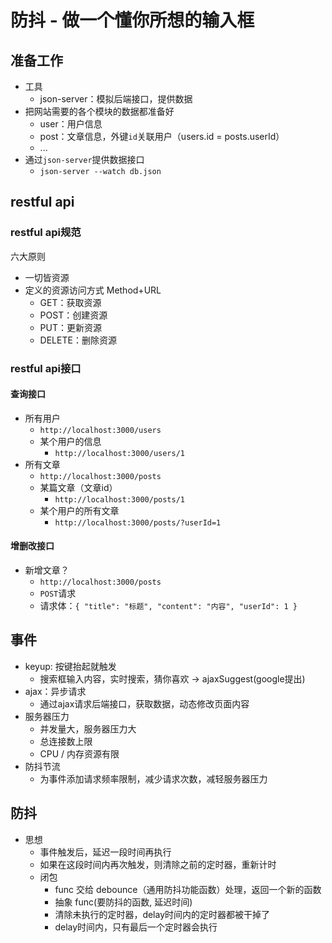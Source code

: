# 防抖 - 做一个懂你所想的输入框

## 准备工作

- 工具
    - json-server：模拟后端接口，提供数据
- 把网站需要的各个模块的数据都准备好
    - user：用户信息
    - post：文章信息，外键`id`关联用户（users.id = posts.userId）
    - ...
- 通过`json-server`提供数据接口
    - `json-server --watch db.json`

## restful api

### restful api规范

六大原则
- 一切皆资源
- 定义的资源访问方式 Method+URL
    - GET：获取资源
    - POST：创建资源
    - PUT：更新资源
    - DELETE：删除资源

### restful api接口

#### 查询接口

- 所有用户
    - `http://localhost:3000/users`
    - 某个用户的信息
        - `http://localhost:3000/users/1`
- 所有文章
    - `http://localhost:3000/posts`
    - 某篇文章（文章id）
        - `http://localhost:3000/posts/1`
    - 某个用户的所有文章
        - `http://localhost:3000/posts/?userId=1`

#### 增删改接口

- 新增文章？
    - `http://localhost:3000/posts`
    - `POST`请求
    - 请求体：`{ "title": "标题", "content": "内容", "userId": 1 }`

## 事件

- keyup: 按键抬起就触发
    - 搜索框输入内容，实时搜索，猜你喜欢 -> ajaxSuggest(google提出)
- ajax：异步请求
    - 通过ajax请求后端接口，获取数据，动态修改页面内容
- 服务器压力
    - 并发量大，服务器压力大
    - 总连接数上限
    - CPU / 内存资源有限
- 防抖节流
    - 为事件添加请求频率限制，减少请求次数，减轻服务器压力

## 防抖

- 思想
    - 事件触发后，延迟一段时间再执行
    - 如果在这段时间内再次触发，则清除之前的定时器，重新计时
    - 闭包
        - func 交给 debounce（通用防抖功能函数）处理，返回一个新的函数
        - 抽象 func(要防抖的函数, 延迟时间)
        - 清除未执行的定时器，delay时间内的定时器都被干掉了
        - delay时间内，只有最后一个定时器会执行
